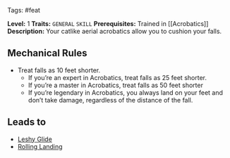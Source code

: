  Tags: #feat 

**Level:** 1
**Traits:** `GENERAL` `SKILL`
**Prerequisites:** Trained in [[Acrobatics]]
**Description:** Your catlike aerial acrobatics allow you to cushion your falls.
## Mechanical Rules

- Treat falls as 10 feet shorter.
	- If you’re an expert in Acrobatics, treat falls as 25 feet shorter.
	- If you’re a master in Acrobatics, treat falls as 50 feet shorter
	- If you’re legendary in Acrobatics, you always land on your feet and don’t take damage, regardless of the distance of the fall.

## Leads to

- [Leshy Glide](https://2e.aonprd.com/Feats.aspx?ID=4501)
- [Rolling Landing](https://2e.aonprd.com/Feats.aspx?ID=6500) 